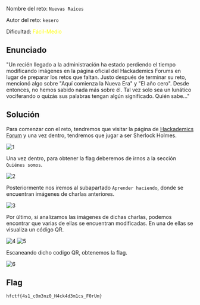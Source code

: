 Nombre del reto: `Nuevas Raíces`

Autor del reto: `kesero`

Dificultad: <font color=yellow>Fácil-Medio</font>

## Enunciado

"Un recién llegado a la administración ha estado perdiendo el tiempo modificando imágenes en la página oficial del Hackademics Forums en lugar de preparar los retos que faltan.
Justo después de terminar su reto, mencionó algo sobre "Aquí comienza la Nueva Era" y "El año cero". Desde entonces, no hemos sabido nada más sobre él.
Tal vez solo sea un lunático vociferando o quizás sus palabras tengan algún significado. Quién sabe..."

## Solución

Para comenzar con el reto, tendremos que visitar la página de [Hackademics Forum](https://hackademics-forum.com/) y una vez dentro, tendremos que jugar a ser Sherlock Holmes.

![1](1.png)

Una vez dentro, para obtener la flag deberemos de irnos a la sección `Quiénes somos`.

![2](2.png)

Posteriormente nos iremos al subapartado `Aprender haciendo`, donde se encuentran imágenes de charlas anteriores.

![3](3.png)

Por último, si analizamos las imágenes de dichas charlas, podemos encontrar que varias de ellas se encuentran modificadas. En una de ellas se visualiza un código QR.

![4](4.png)
![5](5.jpg)

Escaneando dicho codigo QR, obtenemos la flag.

![6](6.png)


## Flag

`hfctf{4s1_c0m3nz0_H4ck4d3m1cs_F0rUm}`